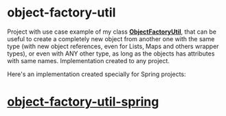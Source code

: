 # object-factory-util
Project with use case example of my class [**ObjectFactoryUtil**](https://github.com/gregoryfeijon/object-factory-util/blob/main/src/main/java/br/com/gregoryfeijon/objectfactoryutil/util/ObjectFactoryUtil.java), that can be useful to create a completely new object from another one with the same type (with new object references, even for Lists, Maps and others wrapper types), or even with ANY other type, as long as the objects has attributes with same names. Implementation created to any project.

Here's an implementation created specially for Spring projects:

# [object-factory-util-spring](https://github.com/gregoryfeijon/object-factory-util-spring)
